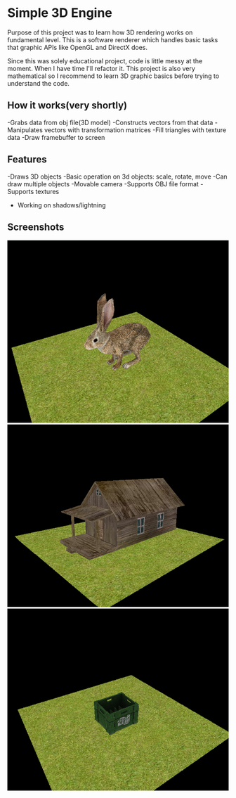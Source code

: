 # Simple 3D Engine
Purpose of this project was to learn how 3D rendering works on fundamental level.
This is a software renderer which handles basic tasks that graphic APIs like OpenGL
and DirectX does.

Since this was solely educational project, code is little messy at the moment.
When I have time I'll refactor it. This project is also very mathematical so I recommend
to learn 3D graphic basics before trying to understand the code.

## How it works(very shortly)
-Grabs data from obj file(3D model)
-Constructs vectors from that data
-Manipulates vectors with transformation matrices
-Fill triangles with texture data
-Draw framebuffer to screen

## Features
-Draws 3D objects
-Basic operation on 3d objects: scale, rotate, move
-Can draw multiple objects
-Movable camera
-Supports OBJ file format
-Supports textures

- Working on shadows/lightning

## Screenshots

![alt tag](screenshots/rabbit.png)
![alt tag](screenshots/house.png)
![alt tag](screenshots/box.png)